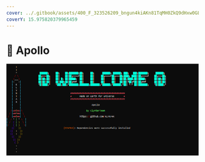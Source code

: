 ```yaml
---
cover: ../.gitbook/assets/400_F_323526209_bngun4kiAKn81TqMH0ZkQ9dHxw0GLB3n.jpg
coverY: 15.975820379965459
---
```


# 🌚 Apollo

![](../.gitbook/assets/image.png)
